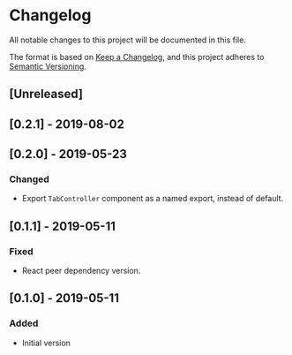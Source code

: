 # Changelog

All notable changes to this project will be documented in this file.

The format is based on [Keep a Changelog](https://keepachangelog.com/en/1.0.0/),
and this project adheres to [Semantic Versioning](https://semver.org/spec/v2.0.0.html).

## [Unreleased]

## [0.2.1] - 2019-08-02

## [0.2.0] - 2019-05-23

### Changed

- Export `TabController` component as a named export, instead of default.

## [0.1.1] - 2019-05-11

### Fixed

- React peer dependency version.

## [0.1.0] - 2019-05-11

### Added

- Initial version
